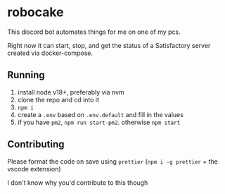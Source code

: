 # robocake

This discord bot automates things for me on one of my pcs.

Right now it can start, stop, and get the status of a Satisfactory server created via docker-compose.

## Running

1. install node v18+, preferably via nvm
1. clone the repo and cd into it
1. `npm i`
1. create a `.env` based on `.env.default` and fill in the values
1. if you have `pm2`, `npm run start-pm2`. otherwise `npm start`

## Contributing

Please format the code on save using `prettier` (`npm i -g prettier` + the vscode extension)

I don't know why you'd contribute to this though